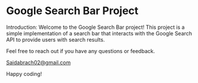  # Google Search Bar Project

Introduction:
Welcome to the Google Search Bar project! This project is a simple implementation of a search bar that interacts with the Google Search API to provide users with search results.

Feel free to reach out if you have any questions or feedback.

Saidabrach02@gmail.com

Happy coding!

